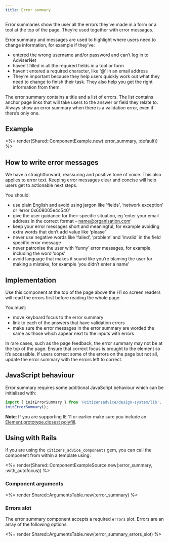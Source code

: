 ```yaml
---
title: Error summary
---
```


Error summaries show the user all the errors they’ve made in a form or a tool at the top of the page. They’re used together with error messages.

Error summary and messages are used to highlight where users need to change information, for example if they’ve:

- entered the wrong username and/or password and can’t log in to AdviserNet
- haven’t filled in all the required fields in a tool or form
- haven’t entered a required character, like ‘@’ in an email address
- They’re important because they help users quickly work out what they need to change to finish their task. They also help you get the right information from them.

The error summary contains a title and a list of errors. The list contains anchor page links that will take users to the answer or field they relate to. Always show an error summary when there is a validation error, even if there’s only one.

## Example

<%= render(Shared::ComponentExample.new(:error_summary, :default)) %>

## How to write error messages

We have a straightforward, reassuring and positive tone of voice. This also applies to error text. Keeping error messages clear and concise will help users get to actionable next steps.

You should:

- use plain English and avoid using jargon like 'fields', ‘network exception’ or ‘error 0x608005e4c540’
- give the user guidance for their specific situation, eg ‘enter your email address in the correct format – name@organisation.com’
- keep your error messages short and meaningful, for example avoiding extra words that don’t add value like ‘please’
- never use negative words like ‘failed’, ‘problem’ and ‘invalid’ in the field specific error message
- never patronise the user with ‘funny’ error messages, for example including the word ‘oops’
- avoid language that makes it sound like you’re blaming the user for making a mistake, for example ‘you didn’t enter a name’

## Implementation

Use this component at the top of the page above the H1 so screen readers will read the errors first before reading the whole page.

You must:

- move keyboard focus to the error summary
- link to each of the answers that have validation errors
- make sure the error messages in the error summary are worded the same as those which appear next to the inputs with errors

In rare cases, such as the page feedback, the error summary may not be at the top of the page. Ensure that correct focus is brought to the element so it’s accessible.
If users correct some of the errors on the page but not all, update the error summary with the errors left to correct.

## JavaScript behaviour

Error summary requires some additional JavaScript behaviour which can be initialised with:

```js
import { initErrorSummary } from '@citizensadvice/design-system/lib';
initErrorSummary();
```

**Note**: If you are supporting IE 11 or earlier make sure you include an [Element.prototype.closest polyfill](https://www.npmjs.com/package/element-closest).

## Using with Rails

If you are using the `citizens_advice_components` gem, you can call the component from within a template using:

<%= render(Shared::ComponentExampleSource.new(:error_summary, :with_autofocus)) %>

### Component arguments

<%= render Shared::ArgumentsTable.new(:error_summary) %>

### Errors slot

The error summary component accepts a required `errors` slot. Errors are an array of the following options:

<%= render Shared::ArgumentsTable.new(:error_summary_errors_slot) %>
